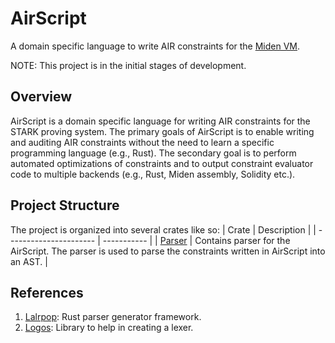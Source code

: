 # AirScript

A domain specific language to write AIR constraints for the [Miden VM](https://github.com/maticnetwork/miden/).

NOTE: This project is in the initial stages of development.

## Overview

AirScript is a domain specific language for writing AIR constraints for the STARK proving system. The primary goals of AirScript is to enable writing and auditing AIR constraints without the need to learn a specific programming language (e.g., Rust). The secondary goal is to perform automated optimizations of constraints and to output constraint evaluator code to multiple backends (e.g., Rust, Miden assembly, Solidity etc.).

## Project Structure

The project is organized into several crates like so:
| Crate                  | Description |
| ---------------------- | ----------- |
| [Parser](parser) | Contains parser for the AirScript. The parser is used to parse the constraints written in AirScript into an AST. |

## References
1. [Lalrpop](https://github.com/lalrpop/lalrpop/): Rust parser generator framework.
2. [Logos](https://github.com/maciejhirsz/logos/): Library to help in creating a lexer.